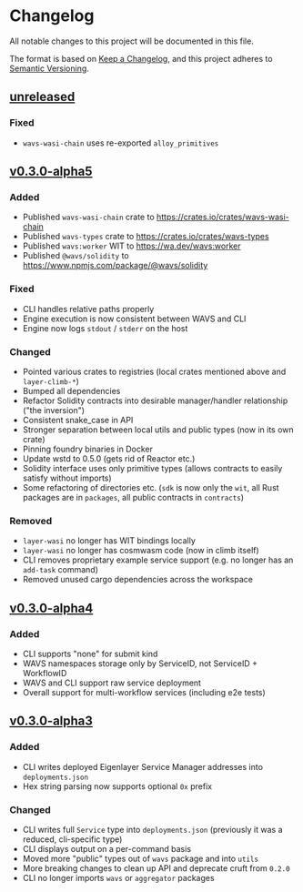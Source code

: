 # Changelog

All notable changes to this project will be documented in this file.

The format is based on [Keep a Changelog],
and this project adheres to [Semantic Versioning].

## [unreleased]

### Fixed

- `wavs-wasi-chain` uses re-exported `alloy_primitives`

## [v0.3.0-alpha5]

### Added

- Published `wavs-wasi-chain` crate to https://crates.io/crates/wavs-wasi-chain
- Published `wavs-types` crate to https://crates.io/crates/wavs-types
- Published `wavs:worker` WIT to https://wa.dev/wavs:worker
- Published `@wavs/solidity` to https://www.npmjs.com/package/@wavs/solidity

### Fixed

- CLI handles relative paths properly
- Engine execution is now consistent between WAVS and CLI
- Engine now logs `stdout` / `stderr` on the host

### Changed

- Pointed various crates to registries (local crates mentioned above and `layer-climb-*`)
- Bumped all dependencies
- Refactor Solidity contracts into desirable manager/handler relationship ("the inversion")
- Consistent snake_case in API
- Stronger separation between local utils and public types (now in its own crate)
- Pinning foundry binaries in Docker
- Update wstd to 0.5.0 (gets rid of Reactor etc.)
- Solidity interface uses only primitive types (allows contracts to easily satisfy without imports) 
- Some refactoring of directories etc. (`sdk` is now only the `wit`, all Rust packages are in `packages`, all public contracts in `contracts`)

### Removed

- `layer-wasi` no longer has WIT bindings locally
- `layer-wasi` no longer has cosmwasm code (now in climb itself)
- CLI removes proprietary example service support (e.g. no longer has an `add-task` command)
- Removed unused cargo dependencies across the workspace


## [v0.3.0-alpha4]

### Added

- CLI supports "none" for submit kind
- WAVS namespaces storage only by ServiceID, not ServiceID + WorkflowID
- WAVS and CLI support raw service deployment
- Overall support for multi-workflow services (including e2e tests)

## [v0.3.0-alpha3]

### Added

- CLI writes deployed Eigenlayer Service Manager addresses into `deployments.json`
- Hex string parsing now supports optional `0x` prefix

### Changed

- CLI writes full `Service` type into `deployments.json` (previously it was a reduced, cli-specific type)
- CLI displays output on a per-command basis 
- Moved more "public" types out of `wavs` package and into `utils`
- More breaking changes to clean up API and deprecate cruft from `0.2.0`
- CLI no longer imports `wavs` or `aggregator` packages

<!-- Links -->
[keep a changelog]: https://keepachangelog.com/en/1.0.0/
[semantic versioning]: https://semver.org/spec/v2.0.0.html

<!-- Versions -->
[unreleased]: https://github.com/Lay3rLabs/WAVS/compare/v0.3.0-alpha4...HEAD
[v0.3.0-alpha5]: https://github.com/Lay3rLabs/WAVS/compare/v0.3.0-alpha4...v0.3.0-alpha5
[v0.3.0-alpha4]: https://github.com/Lay3rLabs/WAVS/compare/v0.3.0-alpha3...v0.3.0-alpha4
[v0.3.0-alpha3]: https://github.com/Lay3rLabs/WAVS/compare/v0.3.0-alpha2...v0.3.0-alpha3
